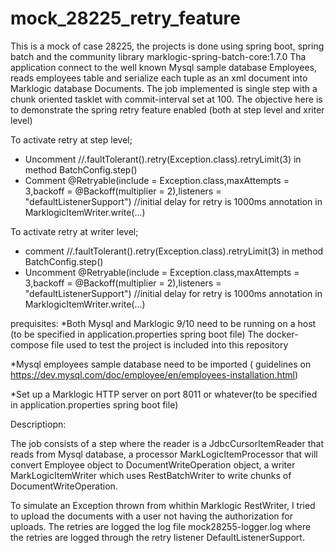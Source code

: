 # mock_28225_retry_feature

This is a mock of case 28225, the projects is done using spring boot, spring batch and the community library marklogic-spring-batch-core:1.7.0 
Tha application connect to the well known Mysql sample database Employees, reads employees table and serialize each tuple as an xml document into Marklogic database Documents.
The job implemented is single step with a chunk oriented tasklet with commit-interval set at 100. The objective here is to demonstrate the spring retry feature enabled (both at step level and xriter level)

To activate retry at step level;
* Uncomment //.faultTolerant().retry(Exception.class).retryLimit(3) in method BatchConfig.step()
* Comment @Retryable(include = Exception.class,maxAttempts = 3,backoff = @Backoff(multiplier = 2),listeners = "defaultListenerSupport") //initial delay for retry is 1000ms
annotation in MarklogicItemWriter.write(...)

To activate retry at writer level;
* comment //.faultTolerant().retry(Exception.class).retryLimit(3) in method BatchConfig.step()
* Uncomment @Retryable(include = Exception.class,maxAttempts = 3,backoff = @Backoff(multiplier = 2),listeners = "defaultListenerSupport") //initial delay for retry is 1000ms
annotation in MarklogicItemWriter.write(...)


prequisites:
*Both Mysql and Marklogic 9/10 need to be running on a host (to be specified in application.properties spring boot file) The docker-compose file used to test the project is included into this repository

*Mysql employees sample database need to be imported ( guidelines on https://dev.mysql.com/doc/employee/en/employees-installation.html)

*Set up a Marklogic HTTP server on port 8011 or whatever(to be specified in application.properties spring boot file)

Descriptiopn:

The job consists of a step where the reader is a JdbcCursorItemReader that reads from Mysql database, a processor MarkLogicItemProcessor
that will convert Employee object to DocumentWriteOperation object, a writer MarkLogicItemWriter which uses RestBatchWriter to write chunks
of DocumentWriteOperation.

To simulate an Exception thrown from whithin Marklogic RestWriter, I tried to upload the documents with a user not having the authorization
for uploads.
The retries are logged the log file mock28255-logger.log where the retries are logged through the retry listener DefaultListenerSupport.


